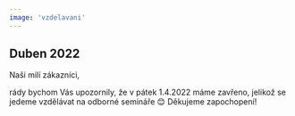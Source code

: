 ```yaml
---
image: 'vzdelavani'
---
```


## Duben 2022

Naši milí zákazníci, 

rády bychom Vás upozornily, že <span class="bold text-danger">v pátek 1.4.2022 máme zavřeno</span>, jelikož se jedeme vzdělávat na odborné semináře 😊 Děkujeme zapochopení!